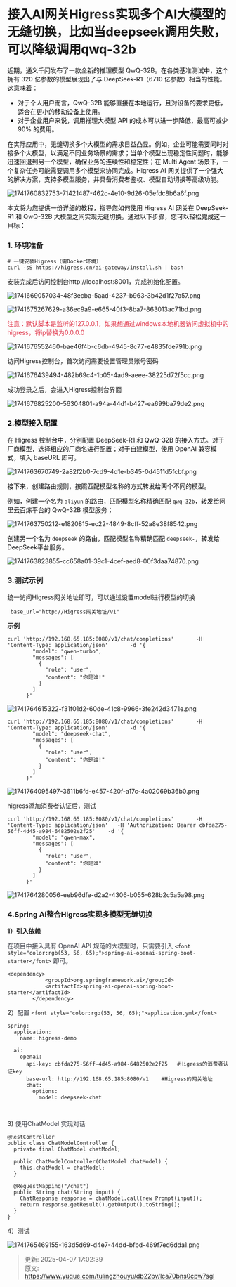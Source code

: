 # 接入AI网关Higress实现多个AI大模型的无缝切换，比如当deepseek调用失败，可以降级调用qwq-32b

<font style="color:rgb(6, 6, 7);">近期，通义千问发布了一款全新的推理模型 QwQ-32B。在各类基准测试中，这个拥有 320 亿参数的模型展现出了与 DeepSeek-R1（6710 亿参数）相当的性能。这意味着：</font>

+ <font style="color:rgb(6, 6, 7);">对于个人用户而言，QwQ-32B 能够直接在本地运行，且对设备的要求更低，适合在更小的移动设备上使用。</font>
+ <font style="color:rgb(6, 6, 7);">对于企业用户来说，调用推理大模型 API 的成本可以进一步降低，最高可减少 90% 的费用。</font>

<font style="color:rgb(6, 6, 7);">在实际应用中，无缝切换多个大模型的需求日益凸显。例如，企业可能需要同时对接多个大模型，以满足不同业务场景的需求；当单个模型出现稳定性问题时，能够迅速回退到另一个模型，确保业务的连续性和稳定性；在 Multi Agent 场景下，一个复杂任务可能需要调用多个模型来协同完成。Higress AI 网关提供了一个强大的解决方案，支持多模型服务，并具备消费者鉴权、模型自动切换等高级功能。</font>

![1741760832753-71421487-462c-4e10-9d26-05efdc8b6a6f.png](./img/0L-CuNkt1mXzFGRf/1741760832753-71421487-462c-4e10-9d26-05efdc8b6a6f-637647.png)

<font style="color:rgb(6, 6, 7);">本文将为您提供一份详细的教程，指导您如何使用 Higress AI 网关在 DeepSeek-R1 和 QwQ-32B 大模型之间实现无缝切换。通过以下步骤，您可以轻松完成这一目标：</font>

### 1. 环境准备
```plain
# 一键安装Higress（需Docker环境）
curl -sS https://higress.cn/ai-gateway/install.sh | bash
```

安装完成后访问控制台http://localhost:8001，完成初始化配置。

![1741669057034-48f3ecba-5aad-4237-b963-3b42d1f27a57.png](./img/0L-CuNkt1mXzFGRf/1741669057034-48f3ecba-5aad-4237-b963-3b42d1f27a57-643688.png)



![1741675267629-a36ec9a9-e665-40f3-8ba7-863013ac71bd.png](./img/0L-CuNkt1mXzFGRf/1741675267629-a36ec9a9-e665-40f3-8ba7-863013ac71bd-219614.png)

<font style="color:#DF2A3F;">注意：默认脚本是监听的127.0.0.1，如果想通过windows本地机器访问虚拟机中的higress，将ip替换为0.0.0.0</font>

![1741676552460-bae46f4b-c6db-4945-8c77-e4835fde791b.png](./img/0L-CuNkt1mXzFGRf/1741676552460-bae46f4b-c6db-4945-8c77-e4835fde791b-509689.png)



访问Higress控制台，首次访问需要设置管理员账号密码

![1741676439494-482b69c4-1b05-4ad9-aeee-38225d72f5cc.png](./img/0L-CuNkt1mXzFGRf/1741676439494-482b69c4-1b05-4ad9-aeee-38225d72f5cc-864868.png)

成功登录之后，会进入Higress控制台界面

![1741676825200-56304801-a94a-44d1-b427-ea699ba79de2.png](./img/0L-CuNkt1mXzFGRf/1741676825200-56304801-a94a-44d1-b427-ea699ba79de2-599184.png)



### <font style="color:rgb(6, 6, 7);">2.模型接入配置</font>
<font style="color:rgb(6, 6, 7);">在 Higress 控制台中，分别配置 DeepSeek-R1 和 QwQ-32B 的接入方式。对于厂商模型，选择相应的厂商名进行配置；对于自建模型，使用 OpenAI 兼容模式，填入 baseURL 即可。</font>

![1741763670749-2a82f2b0-7cd9-4d1e-b345-0d4511d5fcbf.png](./img/0L-CuNkt1mXzFGRf/1741763670749-2a82f2b0-7cd9-4d1e-b345-0d4511d5fcbf-142631.png)

<font style="color:rgb(6, 6, 7);">接下来，创建路由规则，按照匹配模型名称的方式转发给两个不同的模型。</font>

<font style="color:rgb(6, 6, 7);">例如，创建一个名为 </font>`aliyun`<font style="color:rgb(6, 6, 7);"> 的路由，匹配模型名称精确匹配 </font>`qwq-32b`<font style="color:rgb(6, 6, 7);">，转发给阿里云百炼平台的 QwQ-32B 模型服务；</font>

![1741763750212-e1820815-ec22-4849-8cff-52a8e38f8542.png](./img/0L-CuNkt1mXzFGRf/1741763750212-e1820815-ec22-4849-8cff-52a8e38f8542-662988.png)

<font style="color:rgb(6, 6, 7);">创建另一个名为 </font>`deepseek`<font style="color:rgb(6, 6, 7);"> 的路由，匹配模型名称精确匹配 </font>`deepseek-`<font style="color:rgb(6, 6, 7);">，转发给 DeepSeek平台服务。</font>

![1741763823855-cc658a01-39c1-4cef-aed8-00f3daa74870.png](./img/0L-CuNkt1mXzFGRf/1741763823855-cc658a01-39c1-4cef-aed8-00f3daa74870-680444.png)

<font style="color:rgb(6, 6, 7);"></font>

### 3.测试示例
统一访问Higress网关地址即可，可以通过设置model进行模型的切换

```plain
 base_url="http://Higress网关地址/v1"  
```

**示例**

```plain
curl 'http://192.168.65.185:8080/v1/chat/completions'       -H 'Content-Type: application/json'       -d '{
        "model": "qwen-turbo",
        "messages": [
          {
            "role": "user",
            "content": "你是谁!"
          }
        ]
      }'

```

![1741764615322-f31f01d2-60de-41c8-9966-3fe242d3471e.png](./img/0L-CuNkt1mXzFGRf/1741764615322-f31f01d2-60de-41c8-9966-3fe242d3471e-738284.png)

```plain
curl 'http://192.168.65.185:8080/v1/chat/completions'       -H 'Content-Type: application/json'       -d '{
        "model": "deepseek-chat",
        "messages": [
          {
            "role": "user",
            "content": "你是谁!"
          }
        ]
      }'
```

![1741764095497-3611b6fd-e457-420f-a17c-4a02069b36b0.png](./img/0L-CuNkt1mXzFGRf/1741764095497-3611b6fd-e457-420f-a17c-4a02069b36b0-454810.png)



higress添加消费者认证后，测试

```plain
curl 'http://192.168.65.185:8080/v1/chat/completions'       -H 'Content-Type: application/json'   -H 'Authorization: Bearer cbfda275-56ff-4d45-a984-6482502e2f25'    -d '{
        "model": "qwen-max",
        "messages": [
          {
            "role": "user",
            "content": "你是谁"
          }
        ]
      }'

```

![1741764280056-eeb96dfe-d2a2-4306-b055-628b2c5a5a98.png](./img/0L-CuNkt1mXzFGRf/1741764280056-eeb96dfe-d2a2-4306-b055-628b2c5a5a98-869184.png)



### 4.Spring Ai整合Higress实现多模型无缝切换
**1）引入依赖**

<font style="color:rgb(53, 56, 65);">在项目中接入具有 OpenAI API 规范的大模型时，只需要引入 </font>`<font style="color:rgb(53, 56, 65);">spring-ai-openai-spring-boot-starter</font>`<font style="color:rgb(53, 56, 65);"> 即可。</font>

```plain
<dependency>
            <groupId>org.springframework.ai</groupId>
            <artifactId>spring-ai-openai-spring-boot-starter</artifactId>
        </dependency>
```

2）<font style="color:rgb(53, 56, 65);">配置 </font>`<font style="color:rgb(53, 56, 65);">application.yml</font>`

```plain
spring:                                                            
  application:                                                     
    name: higress-demo                                             
                                                                   
  ai:                                                              
    openai:                                                        
      api-key: cbfda275-56ff-4d45-a984-6482502e2f25   #Higress的消费者认证key              
      base-url: http://192.168.65.185:8080/v1    #Higress的网关地址                  
      chat:                                                        
        options:                                                   
          model: deepseek-chat                                     
                                                                   
                                                                   
```

3)<font style="color:rgb(53, 56, 65);"> 使用ChatModel 实现对话</font>

```plain
@RestController
public class ChatModelController {
  private final ChatModel chatModel;

  public ChatModelController(ChatModel chatModel) {
    this.chatModel = chatModel;
  }

  @RequestMapping("/chat")
  public String chat(String input) {
    ChatResponse response = chatModel.call(new Prompt(input));
    return response.getResult().getOutput().toString();
  }
}
```

4）测试

![1741765469155-163d5d69-d4e7-44dd-bfbd-469f7ed6dda1.png](./img/0L-CuNkt1mXzFGRf/1741765469155-163d5d69-d4e7-44dd-bfbd-469f7ed6dda1-085406.png)



> 更新: 2025-04-07 17:02:39  
> 原文: <https://www.yuque.com/tulingzhouyu/db22bv/lca70bns0cpw7sgl>